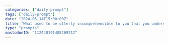 ```yaml
---
categories: ["daily-prompt"]
tags: ["daily-prompt"]
date: "2024-05-14T15:00:00Z"
title: "What used to be utterly incomprehensible to you that you understand well today?"
type: "prompts"
mastodonID: "112440191408269212"
---
```

